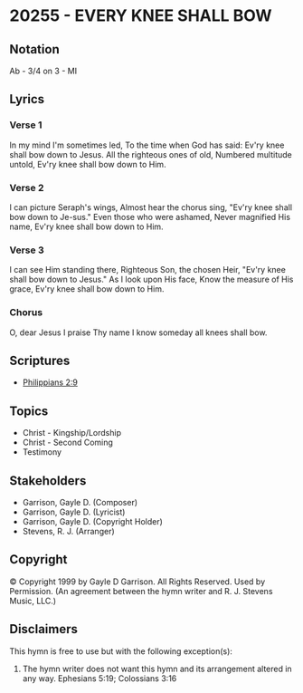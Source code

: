 # 20255 - EVERY KNEE SHALL BOW

## Notation

Ab - 3/4 on 3 - MI

## Lyrics

### Verse 1

In my mind I'm sometimes led, To the time when God has said: Ev'ry knee shall bow down to Jesus. All the righteous ones of old, Numbered multitude untold, Ev'ry knee shall bow down to Him.

### Verse 2

I can picture Seraph's wings, Almost hear the chorus sing, "Ev'ry knee shall bow down to Je-sus." Even those who were ashamed, Never magnified His name, Ev'ry knee shall bow down to Him.

### Verse 3

I can see Him standing there, Righteous Son, the chosen Heir, "Ev'ry knee shall bow down to Jesus." As I look upon His face, Know the measure of His grace, Ev'ry knee shall bow down to Him.

### Chorus

O, dear Jesus I praise Thy name I know someday all knees shall bow.


## Scriptures

- [Philippians 2:9](https://www.biblegateway.com/passage/?search=Philippians%202%3A9)

## Topics

- Christ - Kingship/Lordship
- Christ - Second Coming
- Testimony

## Stakeholders

- Garrison, Gayle D. (Composer)
- Garrison, Gayle D. (Lyricist)
- Garrison, Gayle D. (Copyright Holder)
- Stevens, R. J. (Arranger)

## Copyright

© Copyright 1999 by  Gayle D Garrison.  All Rights Reserved. Used by Permission.
(An agreement between the hymn writer and R. J. Stevens Music, LLC.)

## Disclaimers

This hymn is free to use but with the following exception(s):
1. The hymn writer does not want this hymn and its arrangement altered in any way.
Ephesians 5:19; Colossians 3:16

